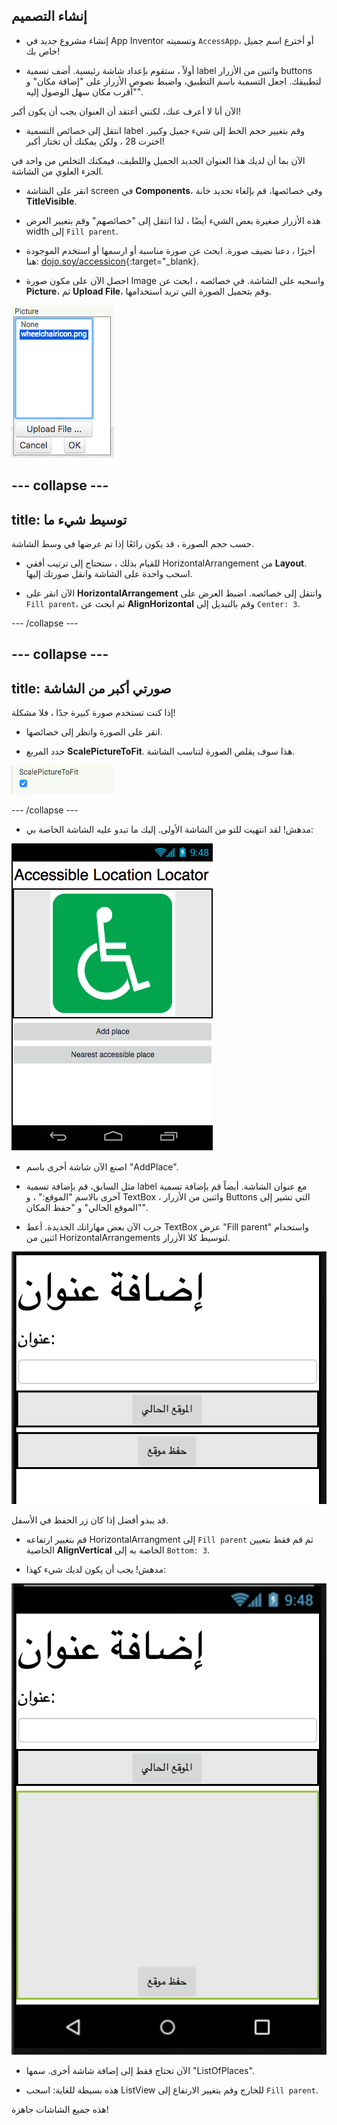 ## إنشاء التصميم

+ إنشاء مشروع جديد في App Inventor وتسميته `AccessApp`، أو أخترع اسم جميل خاص بك!

+ أولاً ، ستقوم بإعداد شاشة رئيسية. أضف تسمية label واثنين من الأزرار buttons لتطبيقك. اجعل التسمية باسم التطبيق، واضبط نصوص الأزرار على "إضافة مكان" و "أقرب مكان سهل الوصول إليه".

الآن أنا لا أعرف عنك، لكنني أعتقد أن العنوان يجب أن يكون أكبر!

+ انتقل إلى خصائص التسمية label وقم بتغيير حجم الخط إلى شيء جميل وكبير. اخترت 28 ، ولكن يمكنك أن تختار أكبر!

الآن بما أن لديك هذا العنوان الجديد الجميل واللطيف، فيمكنك التخلص من واحد في الجزء العلوي من الشاشة.

+ انقر على الشاشة screen في **Components**، وفي خصائصها، قم بإلغاء تحديد خانة **TitleVisible**.

+ هذه الأزرار صغيرة بعض الشيء أيضًا ، لذا انتقل إلى "خصائصهم" وقم بتغيير العرض width إلى `Fill parent`.

+ أخيرًا ، دعنا نضيف صورة. ابحث عن صورة مناسبة أو ارسمها أو استخدم الموجودة هنا: [dojo.soy/accessicon](http://dojo.soy/accessicon){:target="_blank}.

+ احصل الآن على مكون صورة Image واسحبه على الشاشة. في خصائصه ، ابحث عن **Picture**، ثم **Upload File**، وقم بتحميل الصورة التي تريد استخدامها.

![](images/upload_image.png)

--- collapse ---
---
title: توسيط شيء ما
---

حسب حجم الصورة ، قد يكون رائعًا إذا تم عرضها في وسط الشاشة.

+ للقيام بذلك ، ستحتاج إلى ترتيب أفقي HorizontalArrangement من **Layout**. اسحب واحدة على الشاشة وانقل صورتك إليها.

+ الآن انقر على **HorizontalArrangement** وانتقل إلى خصائصه. اضبط العرض على `Fill parent`، ثم ابحث عن **AlignHorizontal** وقم بالتبديل إلى `Center: 3`.

--- /collapse ---

--- collapse ---
---
title: صورتي أكبر من الشاشة
---

إذا كنت تستخدم صورة كبيرة جدًا ، فلا مشكلة!

+ انقر على الصورة وانظر إلى خصائصها.

+ حدد المربع **ScalePictureToFit**. هذا سوف يقلص الصورة لتناسب الشاشة.

![](images/s3ScalePicture.png)

--- /collapse ---

+ مدهش! لقد انتهيت للتو من الشاشة الأولى. إليك ما تبدو عليه الشاشة الخاصة بي:

![](images/screen1.png)

+ اصنع الآن شاشة أخرى باسم "AddPlace".

+ مثل السابق، قم بإضافة تسمية label مع عنوان الشاشة. أيضاً قم بإضافة تسمية آخرى بالاسم "الموقع:" ، و TextBox ، واثنين من الأزرار Buttons التي تشير إلى "الموقع الحالي" و "حفظ المكان".

+ جرب الآن بعض مهاراتك الجديدة. أعط TextBox عرض "Fill parent" واستخدام اثنين من HorizontalArrangements لتوسيط كلا الأزرار.

![](images/componenetsInAddPlace.png)

قد يبدو أفضل إذا كان زر الحفظ في الأسفل.

+ قم بتغيير ارتفاعه HorizontalArrangment إلى `Fill parent` ثم قم فقط بتعيين الخاصية **AlignVertical** الخاصة به إلى `Bottom: 3`.

+ مدهش! يجب أن يكون لديك شيء كهذا:

![](images/AddPlace.png)

+ الآن تحتاج فقط إلى إضافة شاشة أخرى. سمها "ListOfPlaces".

+ هذه بسيطة للغاية: اسحب ListView للخارج وقم بتغيير الارتفاع إلى `Fill parent`.

هذه جميع الشاشات جاهزة!
